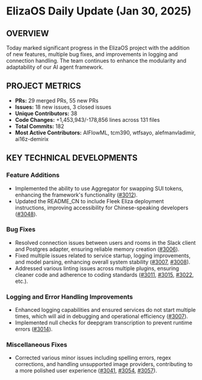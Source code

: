 # ElizaOS Daily Update (Jan 30, 2025)

## OVERVIEW 
Today marked significant progress in the ElizaOS project with the addition of new features, multiple bug fixes, and improvements in logging and connection handling. The team continues to enhance the modularity and adaptability of our AI agent framework.

## PROJECT METRICS
- **PRs:** 29 merged PRs, 55 new PRs
- **Issues:** 18 new issues, 3 closed issues
- **Unique Contributors:** 38
- **Code Changes:** +1,453,943/-178,856 lines across 131 files
- **Total Commits:** 182
- **Most Active Contributors:** AIFlowML, tcm390, wtfsayo, alefmanvladimir, ai16z-demirix

## KEY TECHNICAL DEVELOPMENTS

### Feature Additions
- Implemented the ability to use Aggregator for swapping SUI tokens, enhancing the framework's functionality ([#3012](https://github.com/elizaos/eliza/pull/3012)).
- Updated the README_CN to include Fleek Eliza deployment instructions, improving accessibility for Chinese-speaking developers ([#3048](https://github.com/elizaos/eliza/pull/3048)).

### Bug Fixes
- Resolved connection issues between users and rooms in the Slack client and Postgres adapter, ensuring reliable memory creation ([#3006](https://github.com/elizaos/eliza/pull/3006)).
- Fixed multiple issues related to service startup, logging improvements, and model parsing, enhancing overall system stability ([#3007](https://github.com/elizaos/eliza/pull/3007), [#3008](https://github.com/elizaos/eliza/pull/3008)).
- Addressed various linting issues across multiple plugins, ensuring cleaner code and adherence to coding standards ([#3011](https://github.com/elizaos/eliza/pull/3011), [#3015](https://github.com/elizaos/eliza/pull/3015), [#3022](https://github.com/elizaos/eliza/pull/3022), etc.).

### Logging and Error Handling Improvements
- Enhanced logging capabilities and ensured services do not start multiple times, which will aid in debugging and operational efficiency ([#3007](https://github.com/elizaos/eliza/pull/3007)).
- Implemented null checks for deepgram transcription to prevent runtime errors ([#3014](https://github.com/elizaos/eliza/pull/3014)).

### Miscellaneous Fixes
- Corrected various minor issues including spelling errors, regex corrections, and handling unsupported image providers, contributing to a more polished user experience ([#3041](https://github.com/elizaos/eliza/pull/3041), [#3054](https://github.com/elizaos/eliza/pull/3054), [#3057](https://github.com/elizaos/eliza/pull/3057)).